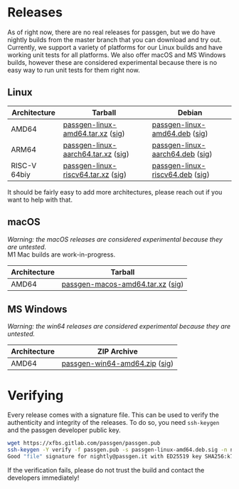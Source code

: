 # Releases

As of right now, there are no real releases for passgen, but we do have nightly builds from the master branch that you can download and try out. Currently, we support a variety of platforms for our Linux builds and have working unit tests for all platforms. We also offer macOS and MS Windows builds, however these are considered experimental because there is no easy way to run unit tests for them right now.

## Linux

| Architecture | Tarball | Debian |
| --- | --- | --- |
| AMD64 | [passgen-linux-amd64.tar.xz][] ([sig][passgen-linux-amd64.tar.xz.sig]) | [passgen-linux-amd64.deb][] ([sig][passgen-linux-amd64.deb.sig]) |
| ARM64 | [passgen-linux-aarch64.tar.xz][] ([sig][passgen-linux-aarch64.tar.xz.sig]) | [passgen-linux-aarch64.deb][] ([sig][passgen-linux-aarch64.deb.sig]) |
| RISC-V 64biy | [passgen-linux-riscv64.tar.xz][] ([sig][passgen-linux-riscv64.tar.xz.sig]) | [passgen-linux-riscv64.deb][] ([sig][passgen-linux-riscv64.deb.sig]) |

It should be fairly easy to add more architectures, please reach out if you want to help with that.

## macOS

*Warning: the macOS releases are considered experimental because they are untested.*  
M1 Mac builds are work-in-progress.

| Architecture | Tarball |
| --- | --- |
| AMD64 | [passgen-macos-amd64.tar.xz][] ([sig][passgen-macos-amd64.tar.xz.sig]) |

## MS Windows

*Warning: the win64 releases are considered experimental because they are untested.*

| Architecture | ZIP Archive |
| --- | --- |
| AMD64 | [passgen-win64-amd64.zip][] ([sig][passgen-win64-amd64.zip.sig]) |

# Verifying

Every release comes with a signature file. This can be used to verify the authenticity and integrity of the releases. To do so, you need `ssh-keygen` and the passgen developer public key.

```bash
wget https://xfbs.gitlab.com/passgen/passgen.pub
ssh-keygen -Y verify -f passgen.pub -s passgen-linux-amd64.deb.sig -n name -I nightly@passgen.it < passgen-linux-amd64.deb
Good "file" signature for nightly@passgen.it with ED25519 key SHA256:k7BsqKVzJMDEmgomupIE4VE9Xe4V4ffP506BLkz4JGQ
```

If the verification fails, please do not trust the build and contact the developers immediately!

[passgen-linux-amd64.tar.xz]: https://xfbs.gitlab.io/passgen/nightly/passgen-linux-amd64.tar.xz
[passgen-linux-amd64.deb]: https://xfbs.gitlab.io/passgen/nightly/passgen-linux-amd64.deb
[passgen-linux-musl-amd64.tar.xz]: https://xfbs.gitlab.io/passgen/nightly/passgen-linux-musl-amd64.tar.xz
[passgen-linux-aarch64.tar.xz]: https://xfbs.gitlab.io/passgen/nightly/passgen-linux-aarch64.tar.xz
[passgen-linux-aarch64.deb]: https://xfbs.gitlab.io/passgen/nightly/passgen-linux-aarch64.deb
[passgen-linux-riscv64.tar.xz]: https://xfbs.gitlab.io/passgen/nightly/passgen-linux-riscv64.tar.xz
[passgen-linux-riscv64.deb]: https://xfbs.gitlab.io/passgen/nightly/passgen-linux-riscv64.deb
[passgen-macos-amd64.tar.xz]: https://xfbs.gitlab.io/passgen/nightly/passgen-macos-amd64.tar.xz
[passgen-win64-amd64.zip]: https://xfbs.gitlab.io/passgen/nightly/passgen-win64-amd64.zip

[passgen-linux-amd64.tar.xz.sig]: https://xfbs.gitlab.io/passgen/nightly/passgen-linux-amd64.tar.xz.sig
[passgen-linux-amd64.deb.sig]: https://xfbs.gitlab.io/passgen/nightly/passgen-linux-amd64.deb.sig
[passgen-linux-musl-amd64.tar.xz.sig]: https://xfbs.gitlab.io/passgen/nightly/passgen-linux-musl-amd64.tar.xz.sig
[passgen-linux-aarch64.tar.xz.sig]: https://xfbs.gitlab.io/passgen/nightly/passgen-linux-aarch64.tar.xz.sig
[passgen-linux-aarch64.deb.sig]: https://xfbs.gitlab.io/passgen/nightly/passgen-linux-aarch64.deb.sig
[passgen-linux-riscv64.tar.xz.sig]: https://xfbs.gitlab.io/passgen/nightly/passgen-linux-riscv64.tar.xz.sig
[passgen-linux-riscv64.deb.sig]: https://xfbs.gitlab.io/passgen/nightly/passgen-linux-riscv64.deb.sig
[passgen-macos-amd64.tar.xz.sig]: https://xfbs.gitlab.io/passgen/nightly/passgen-macos-amd64.tar.xz.sig
[passgen-win64-amd64.zip.sig]: https://xfbs.gitlab.io/passgen/nightly/passgen-win64-amd64.zip.sig
